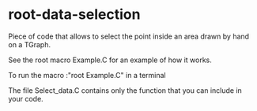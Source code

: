 # root-data-selection
Piece of code that allows to select the point inside an area drawn by hand on a TGraph.

See the root macro Example.C for an example of how it works. 

To run the macro :"root Example.C" in a terminal

The file Select_data.C contains only the function that you can include in your code.
